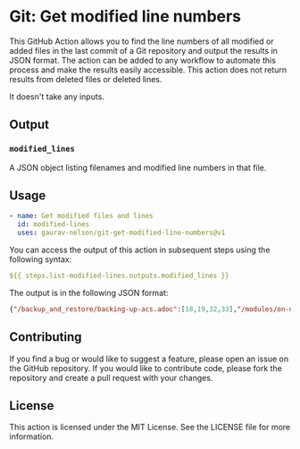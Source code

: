 # Git: Get modified line numbers
This GitHub Action allows you to find the line numbers of all modified or added files in the last commit of a Git repository and output the results in JSON format.
The action can be added to any workflow to automate this process and make the results easily accessible.
This action does not return results from deleted files or deleted lines.

It doesn't take any inputs.
## Output

### `modified_lines`

A JSON object listing filenames and modified line numbers in that file.
## Usage

```yaml
- name: Get modified files and lines
  id: modified-lines
  uses: gaurav-nelson/git-get-modified-line-numbers@v1
```

You can access the output of this action in subsequent steps using the following syntax:

```yaml
${{ steps.list-modified-lines.outputs.modified_lines }}
```

The output is in the following JSON format:

```json
{"/backup_and_restore/backing-up-acs.adoc":[18,19,32,33],"/modules/on-demand-backups-roxctl-admin-pass.adoc":[430,29,3438,37],"/modules/on-demand-backups-roxctl-api.adoc":[17,16,37,36]}
```

## Contributing
If you find a bug or would like to suggest a feature, please open an issue on the GitHub repository.
If you would like to contribute code, please fork the repository and create a pull request with your changes.

## License
This action is licensed under the MIT License.
See the LICENSE file for more information.
